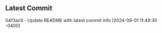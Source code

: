 
## Latest Commit
04f3ac9 - Update README with latest commit info (2024-09-01 11:49:30 -0400) <Yunxi-Zhou>

